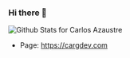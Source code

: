 ### Hi there 👋

![Github Stats for Carlos Azaustre](https://github-readme-stats.vercel.app/api?username=CarGDev&show_icons=true&hide_border=true&title_color=B6e443&icon_color=46c7e7&bg_color=0B0B2A)

* Page: https://cargdev.com

<!--
**CarGDev/CarGDev** is a ✨ _special_ ✨ repository because its `README.md` (this file) appears on your GitHub profile.

Here are some ideas to get you started:

- 🔭 I’m currently working on ...
- 🌱 I’m currently learning ...
- 👯 I’m looking to collaborate on ...
- 🤔 I’m looking for help with ...
- 💬 Ask me about ...
- 📫 How to reach me: ...
- 😄 Pronouns: ...
- ⚡ Fun fact: ...
-->
